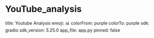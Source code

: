 # YouTube_analysis
title: Youtube Analysis
emoji: 📊
colorFrom: purple
colorTo: purple
sdk: gradio
sdk_version: 5.25.0
app_file: app.py
pinned: false
